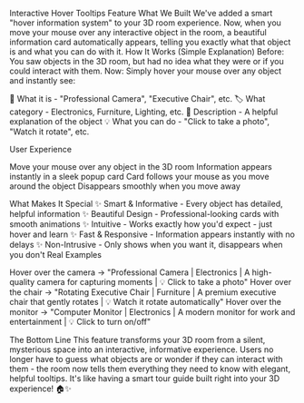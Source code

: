 Interactive Hover Tooltips Feature
What We Built
We've added a smart "hover information system" to your 3D room experience. Now, when you move your mouse over any interactive object in the room, a beautiful information card automatically appears, telling you exactly what that object is and what you can do with it.
How It Works (Simple Explanation)
Before: You saw objects in the 3D room, but had no idea what they were or if you could interact with them.
Now: Simply hover your mouse over any object and instantly see:

📝 What it is - "Professional Camera", "Executive Chair", etc.
🏷️ What category - Electronics, Furniture, Lighting, etc.
📖 Description - A helpful explanation of the object
💡 What you can do - "Click to take a photo", "Watch it rotate", etc.

User Experience

Move your mouse over any object in the 3D room
Information appears instantly in a sleek popup card
Card follows your mouse as you move around the object
Disappears smoothly when you move away

What Makes It Special
✨ Smart & Informative - Every object has detailed, helpful information
✨ Beautiful Design - Professional-looking cards with smooth animations
✨ Intuitive - Works exactly how you'd expect - just hover and learn
✨ Fast & Responsive - Information appears instantly with no delays
✨ Non-Intrusive - Only shows when you want it, disappears when you don't
Real Examples

Hover over the camera → "Professional Camera | Electronics | A high-quality camera for capturing moments | 💡 Click to take a photo"
Hover over the chair → "Rotating Executive Chair | Furniture | A premium executive chair that gently rotates | 💡 Watch it rotate automatically"
Hover over the monitor → "Computer Monitor | Electronics | A modern monitor for work and entertainment | 💡 Click to turn on/off"

The Bottom Line
This feature transforms your 3D room from a silent, mysterious space into an interactive, informative experience. Users no longer have to guess what objects are or wonder if they can interact with them - the room now tells them everything they need to know with elegant, helpful tooltips.
It's like having a smart tour guide built right into your 3D experience! 🏠✨